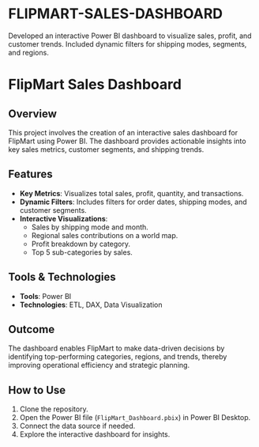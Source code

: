 # FLIPMART-SALES-DASHBOARD
Developed an interactive Power BI dashboard to visualize sales, profit, and customer trends. Included dynamic filters for shipping modes, segments, and regions.
# FlipMart Sales Dashboard

## Overview
This project involves the creation of an interactive sales dashboard for FlipMart using Power BI. The dashboard provides actionable insights into key sales metrics, customer segments, and shipping trends.

## Features
- **Key Metrics**: Visualizes total sales, profit, quantity, and transactions.
- **Dynamic Filters**: Includes filters for order dates, shipping modes, and customer segments.
- **Interactive Visualizations**:
  - Sales by shipping mode and month.
  - Regional sales contributions on a world map.
  - Profit breakdown by category.
  - Top 5 sub-categories by sales.

## Tools & Technologies
- **Tools**: Power BI
- **Technologies**: ETL, DAX, Data Visualization

## Outcome
The dashboard enables FlipMart to make data-driven decisions by identifying top-performing categories, regions, and trends, thereby improving operational efficiency and strategic planning.


## How to Use
1. Clone the repository.
2. Open the Power BI file (`FlipMart_Dashboard.pbix`) in Power BI Desktop.
3. Connect the data source if needed.
4. Explore the interactive dashboard for insights.


